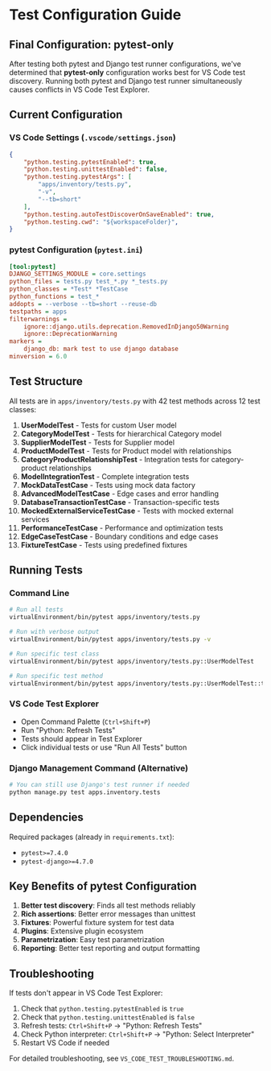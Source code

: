 # Test Configuration Guide

## Final Configuration: pytest-only

After testing both pytest and Django test runner configurations, we've determined that **pytest-only** configuration works best for VS Code test discovery. Running both pytest and Django test runner simultaneously causes conflicts in VS Code Test Explorer.

## Current Configuration

### VS Code Settings (`.vscode/settings.json`)
```json
{
    "python.testing.pytestEnabled": true,
    "python.testing.unittestEnabled": false,
    "python.testing.pytestArgs": [
        "apps/inventory/tests.py",
        "-v",
        "--tb=short"
    ],
    "python.testing.autoTestDiscoverOnSaveEnabled": true,
    "python.testing.cwd": "${workspaceFolder}",
}
```

### pytest Configuration (`pytest.ini`)
```ini
[tool:pytest]
DJANGO_SETTINGS_MODULE = core.settings
python_files = tests.py test_*.py *_tests.py
python_classes = *Test* *TestCase
python_functions = test_*
addopts = --verbose --tb=short --reuse-db
testpaths = apps
filterwarnings =
    ignore::django.utils.deprecation.RemovedInDjango50Warning
    ignore::DeprecationWarning
markers =
    django_db: mark test to use django database
minversion = 6.0
```

## Test Structure

All tests are in `apps/inventory/tests.py` with 42 test methods across 12 test classes:

1. **UserModelTest** - Tests for custom User model
2. **CategoryModelTest** - Tests for hierarchical Category model
3. **SupplierModelTest** - Tests for Supplier model
4. **ProductModelTest** - Tests for Product model with relationships
5. **CategoryProductRelationshipTest** - Integration tests for category-product relationships
6. **ModelIntegrationTest** - Complete integration tests
7. **MockDataTestCase** - Tests using mock data factory
8. **AdvancedModelTestCase** - Edge cases and error handling
9. **DatabaseTransactionTestCase** - Transaction-specific tests
10. **MockedExternalServiceTestCase** - Tests with mocked external services
11. **PerformanceTestCase** - Performance and optimization tests
12. **EdgeCaseTestCase** - Boundary conditions and edge cases
13. **FixtureTestCase** - Tests using predefined fixtures

## Running Tests

### Command Line
```bash
# Run all tests
virtualEnvironment/bin/pytest apps/inventory/tests.py

# Run with verbose output
virtualEnvironment/bin/pytest apps/inventory/tests.py -v

# Run specific test class
virtualEnvironment/bin/pytest apps/inventory/tests.py::UserModelTest

# Run specific test method
virtualEnvironment/bin/pytest apps/inventory/tests.py::UserModelTest::test_create_user
```

### VS Code Test Explorer
- Open Command Palette (`Ctrl+Shift+P`)
- Run "Python: Refresh Tests"
- Tests should appear in Test Explorer
- Click individual tests or use "Run All Tests" button

### Django Management Command (Alternative)
```bash
# You can still use Django's test runner if needed
python manage.py test apps.inventory.tests
```

## Dependencies

Required packages (already in `requirements.txt`):
- `pytest>=7.4.0`
- `pytest-django>=4.7.0`

## Key Benefits of pytest Configuration

1. **Better test discovery**: Finds all test methods reliably
2. **Rich assertions**: Better error messages than unittest
3. **Fixtures**: Powerful fixture system for test data
4. **Plugins**: Extensive plugin ecosystem
5. **Parametrization**: Easy test parametrization
6. **Reporting**: Better test reporting and output formatting

## Troubleshooting

If tests don't appear in VS Code Test Explorer:
1. Check that `python.testing.pytestEnabled` is `true`
2. Check that `python.testing.unittestEnabled` is `false`
3. Refresh tests: `Ctrl+Shift+P` -> "Python: Refresh Tests"
4. Check Python interpreter: `Ctrl+Shift+P` -> "Python: Select Interpreter"
5. Restart VS Code if needed

For detailed troubleshooting, see `VS_CODE_TEST_TROUBLESHOOTING.md`.
